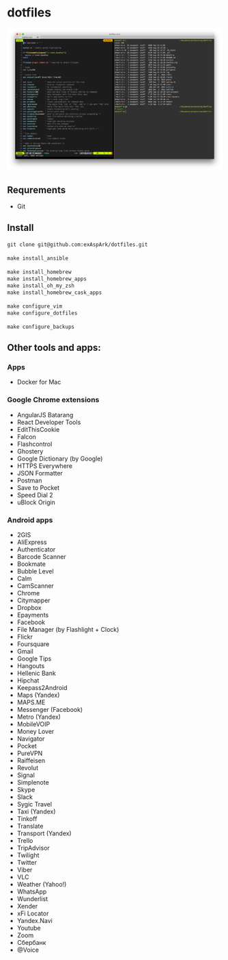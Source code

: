 # dotfiles

![Screenshot](./img/screenshot.png)

## Requrements

* Git

## Install

```
git clone git@github.com:exAspArk/dotfiles.git

make install_ansible

make install_homebrew
make install_homebrew_apps
make install_oh_my_zsh
make install_homebrew_cask_apps

make configure_vim
make configure_dotfiles

make configure_backups
```

## Other tools and apps:

### Apps

* Docker for Mac

### Google Chrome extensions

* AngularJS Batarang
* React Developer Tools
* EditThisCookie
* Falcon
* Flashcontrol
* Ghostery
* Google Dictionary (by Google)
* HTTPS Everywhere
* JSON Formatter
* Postman
* Save to Pocket
* Speed Dial 2
* uBlock Origin

### Android apps

* 2GIS
* AliExpress
* Authenticator
* Barcode Scanner
* Bookmate
* Bubble Level
* Calm
* CamScanner
* Chrome
* Citymapper
* Dropbox
* Epayments
* Facebook
* File Manager (by Flashlight + Clock)
* Flickr
* Foursquare
* Gmail
* Google Tips
* Hangouts
* Hellenic Bank
* Hipchat
* Keepass2Android
* Maps (Yandex)
* MAPS.ME
* Messenger (Facebook)
* Metro (Yandex)
* MobileVOIP
* Money Lover
* Navigator
* Pocket
* PureVPN
* Raiffeisen
* Revolut
* Signal
* Simplenote
* Skype
* Slack
* Sygic Travel
* Taxi (Yandex)
* Tinkoff
* Translate
* Transport (Yandex)
* Trello
* TripAdvisor
* Twilight
* Twitter
* Viber
* VLC
* Weather (Yahoo!)
* WhatsApp
* Wunderlist
* Xender
* xFi Locator
* Yandex.Navi
* Youtube
* Zoom
* Сбербанк
* @Voice
